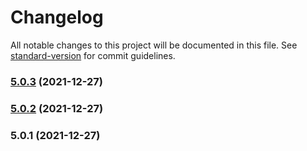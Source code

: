 # Changelog

All notable changes to this project will be documented in this file. See [standard-version](https://github.com/conventional-changelog/standard-version) for commit guidelines.

### [5.0.3](https://github.com/liyangIsDSG/myadmin/compare/v5.0.2...v5.0.3) (2021-12-27)

### [5.0.2](https://github.com/liyangIsDSG/myadmin/compare/v5.0.1...v5.0.2) (2021-12-27)

### 5.0.1 (2021-12-27) 
